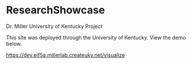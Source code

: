 # ResearchShowcase
Dr. Miller University of Kentucky Project

This site was deployed through the University of Kentucky. View the demo below.

https://dev.eif5a.millerlab.createuky.net/visualize

